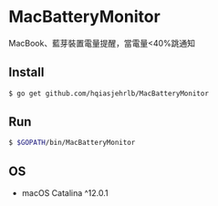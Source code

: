 # MacBatteryMonitor
MacBook、藍芽裝置電量提醒，當電量<40%跳通知

## Install
```bash
$ go get github.com/hqiasjehrlb/MacBatteryMonitor
```

## Run
```bash
$ $GOPATH/bin/MacBatteryMonitor
```

## OS
* macOS Catalina ^12.0.1
